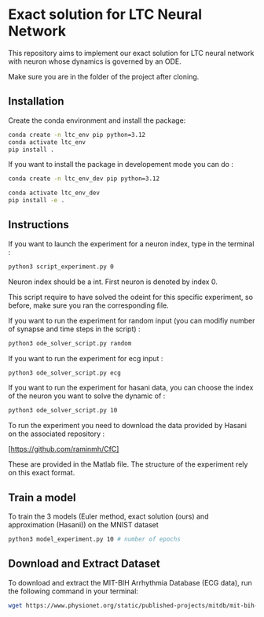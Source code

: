 # Exact solution for LTC Neural Network

This repository aims to implement our exact solution for LTC neural network with neuron whose dynamics is governed by an ODE.

Make sure you are in the folder of the project after cloning.

## Installation

Create the conda environment and install the package:

```bash
conda create -n ltc_env pip python=3.12
conda activate ltc_env
pip install .
```

If you want to install the package in  developement mode you can do : 

```bash
conda create -n ltc_env_dev pip python=3.12

conda activate ltc_env_dev
pip install -e .
```

## Instructions 

If you want to launch the experiment for a neuron index, type in the terminal : 


```bash
python3 script_experiment.py 0
```

Neuron index should be a int. First neuron is denoted by index 0.

This script require to have solved the odeint for this specific experiment, so before, make sure you ran the corresponding file. 

If you want to run the experiment for random input (you can modifiy number of synapse and time steps in the script) :

```bash
python3 ode_solver_script.py random 
```

If you want to run the experiment for ecg input :

```bash
python3 ode_solver_script.py ecg 
```

If you want to run the experiment for hasani data, you can choose the index of the neuron you want to solve the dynamic of :

```bash
python3 ode_solver_script.py 10
```
To run the experiment you need to download the data provided by Hasani on the associated repository : 

[https://github.com/raminmh/CfC]


These are provided in the Matlab file. The structure of the experiment rely on this exact format.

## Train a model 

To train the 3 models (Euler method, exact solution (ours) and approximation (Hasani)) on the MNIST dataset

```bash
python3 model_experiment.py 10 # number of epochs
```

## Download and Extract Dataset

To download and extract the MIT-BIH Arrhythmia Database (ECG data), run the following command in your terminal:

```bash
wget https://www.physionet.org/static/published-projects/mitdb/mit-bih-arrhythmia-database-1.0.0.zip && unzip mit-bih-arrhythmia-database-1.0.0.zip && rm mit-bih-arrhythmia-database-1.0.0.zip
